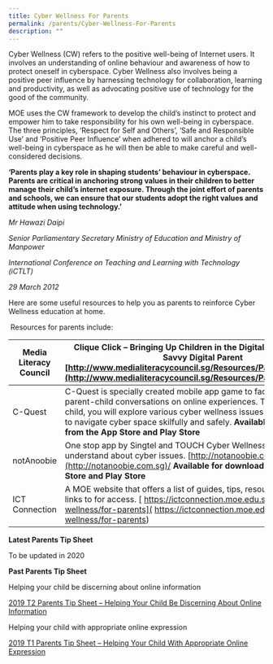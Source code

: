 ```yaml
---
title: Cyber Wellness For Parents
permalink: /parents/Cyber-Wellness-For-Parents
description: ""
---
```

Cyber Wellness (CW) refers to the positive well-being of Internet users. It involves an understanding of online behaviour and awareness of how to protect oneself in cyberspace. Cyber Wellness also involves being a positive peer influence by harnessing technology for collaboration, learning and productivity, as well as advocating positive use of technology for the good of the community.

MOE uses the CW framework to develop the child’s instinct to protect and empower him to take responsibility for his own well-being in cyberspace. The three principles, ‘Respect for Self and Others’, ‘Safe and Responsible Use’ and ‘Positive Peer Influence’ when adhered to will anchor a child’s well-being in cyberspace as he will then be able to make careful and well-considered decisions.


**‘Parents play a key role in shaping students’ behaviour in cyberspace. Parents are critical in anchoring strong values in their children to better manage their child’s internet exposure. Through the joint effort of parents and schools, we can ensure that our students adopt the right values and attitude when using technology.’** 

_Mr Hawazi Daipi_

_Senior Parliamentary Secretary Ministry of Education and Ministry of Manpower_

_International Conference on Teaching and Learning with Technology (iCTLT)_

_29 March 2012_

Here are some useful resources to help you as parents to reinforce Cyber Wellness education at home.

 Resources for parents include:
 
 | Media Literacy Council 	|    Clique Click – Bringing Up Children in the Digital Age How to Be a Savvy Digital Parent   [http://www.medialiteracycouncil.sg/Resources/Pages/parents.aspx](http://www.medialiteracycouncil.sg/Resources/Pages/parents.aspx) 	|
|---	|---	|
|  C-Quest 	|  C-Quest is specially created mobile app game to facilitate meaningful parent-child conversations on online experiences. Together with your child, you will explore various cyber wellness issues and help your child to navigate cyber space skilfully and safely.  **Available for download from the App Store and Play Store** 	|
|  notAnoobie 	| One stop app by Singtel and TOUCH Cyber Wellness to help parents understand about cyber issues.  [http://notanoobie.com.sg](http://notanoobie.com.sg)/  **Available for download from the App Store and Play Store** 	|
|  ICT Connection 	| A MOE website that offers a list of guides, tips, resources and useful links to for access. [ https://ictconnection.moe.edu.sg/cyber-wellness/for-parents]( https://ictconnection.moe.edu.sg/cyber-wellness/for-parents) 	|

**Latest Parents Tip Sheet**

To be updated in 2020

**Past Parents Tip Sheet**

Helping your child be discerning about online information

[2019 T2 Parents Tip Sheet – Helping Your Child Be Discerning About Online Information](/files/Parents/2019-T2-Parents-Tip-Sheet-Helping-Your-Child-Be-Discerning-About-Online-Information.pdf)

Helping your child with appropriate online expression

[2019 T1 Parents Tip Sheet – Helping Your Child With Appropriate Online Expression](/files/Parents/2019-T1-Parents-Tip-Sheet-Helping-Your-Child-With-Appropriate-Online-Expression.pdf)
